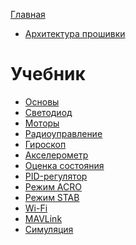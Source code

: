 <!-- markdownlint-disable MD041 -->
<!-- markdownlint-disable MD042 -->

[Главная](./README.md)

* [Архитектура прошивки](firmware.md)

# Учебник

* [Основы]()
* [Светодиод]()
* [Моторы]()
* [Радиоуправление]()
* [Гироскоп](gyro.md)
* [Акселерометр]()
* [Оценка состояния]()
* [PID-регулятор]()
* [Режим ACRO]()
* [Режим STAB]()
* [Wi-Fi]()
* [MAVLink]()
* [Симуляция]()
